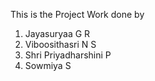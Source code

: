 This is the Project Work done by

1. Jayasuryaa G R
2. Viboosithasri N S
3. Shri Priyadharshini P
4. Sowmiya S
